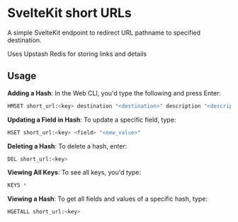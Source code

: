 # SvelteKit short URLs

A simple SvelteKit endpoint to redirect URL pathname to specified
destination.

Uses Upstash Redis for storing links and details

## Usage

**Adding a Hash**: In the Web CLI, you'd type the following and press
Enter:

```bash
HMSET short_url:<key> destination "<destination>" description "<description>" visible "true | false"
```

**Updating a Field in Hash**: To update a specific field, type:

```bash
HSET short_url:<key> <field> "<new_value>"
```

**Deleting a Hash**: To delete a hash, enter:

```bash
DEL short_url:<key>
```

**Viewing All Keys**: To see all keys, you'd type:

```bash
KEYS *
```

**Viewing a Hash**: To get all fields and values of a specific hash,
type:

```bash
HGETALL short_url:<key>
```
